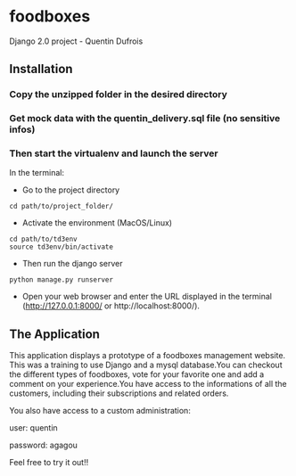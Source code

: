 # foodboxes

Django 2.0 project - Quentin Dufrois

## Installation

### Copy the unzipped folder in the desired directory

### Get mock data with the quentin_delivery.sql file (no sensitive infos)

### Then start the virtualenv and launch the server
In the terminal:

* Go to the project directory
```
cd path/to/project_folder/
```

* Activate the environment (MacOS/Linux)
```
cd path/to/td3env
source td3env/bin/activate
```

* Then run the django server
```
python manage.py runserver
```

* Open your web browser and enter the URL displayed in the terminal (http://127.0.0.1:8000/ or http://localhost:8000/).



## The Application

This application displays a prototype of a foodboxes management website. This was a training to use Django and a mysql database.You can checkout the different types of foodboxes, vote for your favorite one and add a comment on your experience.You have access to the informations of all the customers, including their subscriptions and related orders.

You also have access to a custom administration:

user: quentin

password: agagou

Feel free to try it out!!
